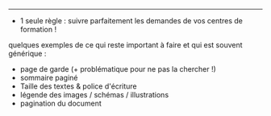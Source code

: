 


--------------------------------

- 1 seule règle : suivre parfaitement les demandes de vos centres de formation !

quelques exemples de ce qui reste important à faire et qui est souvent générique : 
- page de garde (+ problématique pour ne pas la chercher !)
- sommaire paginé
- Taille des textes & police d'écriture
- légende des images / schémas / illustrations
- pagination du document


